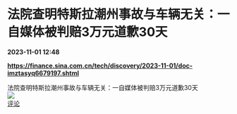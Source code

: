 # 法院查明特斯拉潮州事故与车辆无关：一自媒体被判赔3万元道歉30天

**2023-11-01 12:48**

**https://finance.sina.com.cn/tech/discovery/2023-11-01/doc-imztasyq6679197.shtml**

法院查明特斯拉潮州事故与车辆无关：一自媒体被判赔3万元道歉30天  
![](https://img3.chouti.com/CHOUTI_231101_F588BD7B78B34F1AB9C956F349B0AE98.png)  
[评论](https://m.chouti.com/link/40473375)